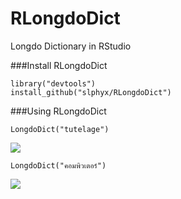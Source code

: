 # RLongdoDict
Longdo Dictionary in RStudio

###Install RLongdoDict
```{r install_devtools, eval=FALSE}
library("devtools")
install_github("slphyx/RLongdoDict")
```

###Using RLongdoDict
```{r example}
LongdoDict("tutelage")
```
![](http://www.sakngoi.com/wp-content/uploads/2017/04/longdo1.png)

```{r example}
LongdoDict("คอมพิวเตอร์")
```
![](http://www.sakngoi.com/wp-content/uploads/2017/04/longdo3.png)
